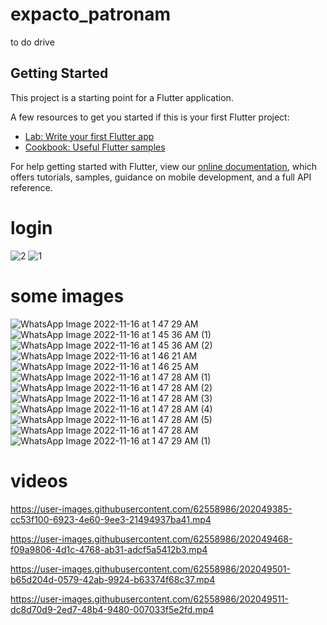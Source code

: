# expacto_patronam

to do drive

## Getting Started

This project is a starting point for a Flutter application.

A few resources to get you started if this is your first Flutter project:

- [Lab: Write your first Flutter app](https://flutter.dev/docs/get-started/codelab)
- [Cookbook: Useful Flutter samples](https://flutter.dev/docs/cookbook)

For help getting started with Flutter, view our
[online documentation](https://flutter.dev/docs), which offers tutorials,
samples, guidance on mobile development, and a full API reference.


login
===============
![2](https://user-images.githubusercontent.com/62558986/202049009-b5699eb1-a564-45ef-96d0-917e2d10a2e3.jpeg)
![1](https://user-images.githubusercontent.com/62558986/202049010-79e4afd3-8a3f-468e-af64-95eae77593c0.jpeg)



some images
==================
![WhatsApp Image 2022-11-16 at 1 47 29 AM](https://user-images.githubusercontent.com/62558986/202049248-26d4bbb5-ea0f-4f55-b262-9a274d81cce3.jpeg)
![WhatsApp Image 2022-11-16 at 1 45 36 AM (1)](https://user-images.githubusercontent.com/62558986/202049251-9e37c2ad-cdce-41d4-a986-0592cbe24cfc.jpeg)
![WhatsApp Image 2022-11-16 at 1 45 36 AM (2)](https://user-images.githubusercontent.com/62558986/202049252-e43d6e3e-c3ca-4fba-90cb-b6443abf0086.jpeg)
![WhatsApp Image 2022-11-16 at 1 46 21 AM](https://user-images.githubusercontent.com/62558986/202049254-d62e384e-48ba-4fcf-8b75-b76fd672e3d5.jpeg)
![WhatsApp Image 2022-11-16 at 1 46 25 AM](https://user-images.githubusercontent.com/62558986/202049256-93fe8ce4-147c-4814-96ba-81af045cb9a5.jpeg)
![WhatsApp Image 2022-11-16 at 1 47 28 AM (1)](https://user-images.githubusercontent.com/62558986/202049258-fd5006ce-fb8d-4e96-b124-2f50a09629b7.jpeg)
![WhatsApp Image 2022-11-16 at 1 47 28 AM (2)](https://user-images.githubusercontent.com/62558986/202049260-49f9ed90-523d-4e02-b134-ada608ebee05.jpeg)
![WhatsApp Image 2022-11-16 at 1 47 28 AM (3)](https://user-images.githubusercontent.com/62558986/202049263-63f5219a-136c-41b7-86c6-9e04f878935c.jpeg)
![WhatsApp Image 2022-11-16 at 1 47 28 AM (4)](https://user-images.githubusercontent.com/62558986/202049264-7cd9e110-6b3d-43e6-95d7-70dc217f1d14.jpeg)
![WhatsApp Image 2022-11-16 at 1 47 28 AM (5)](https://user-images.githubusercontent.com/62558986/202049266-ce13ebe8-142d-4336-925d-2441d7a52aa3.jpeg)
![WhatsApp Image 2022-11-16 at 1 47 28 AM](https://user-images.githubusercontent.com/62558986/202049268-3337c6a9-706c-4a8c-945f-f6c5af7e992b.jpeg)
![WhatsApp Image 2022-11-16 at 1 47 29 AM (1)](https://user-images.githubusercontent.com/62558986/202049269-b7222ab4-c755-4a13-a667-dbb4ca2df29e.jpeg)


videos
==================


https://user-images.githubusercontent.com/62558986/202049385-cc53f100-6923-4e60-9ee3-21494937ba41.mp4



https://user-images.githubusercontent.com/62558986/202049468-f09a9806-4d1c-4768-ab31-adcf5a5412b3.mp4



https://user-images.githubusercontent.com/62558986/202049501-b65d204d-0579-42ab-9924-b63374f68c37.mp4



https://user-images.githubusercontent.com/62558986/202049511-dc8d70d9-2ed7-48b4-9480-007033f5e2fd.mp4


